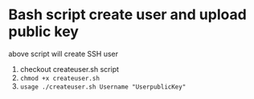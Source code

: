 # Bash script create user and upload public key
above script will create SSH user
1. checkout createuser.sh script
2. `chmod +x createuser.sh `
3. `usage ./createuser.sh Username "UserpublicKey"`
